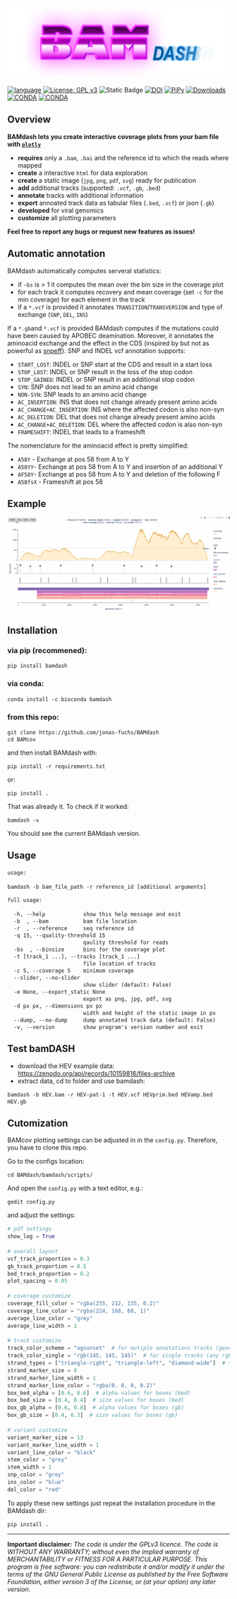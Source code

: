 
<img src="./bamdash.png" alt="bamdash" />

[![language](https://img.shields.io/badge/python-%3E3.9-green)](https://www.python.org/)
[![License: GPL v3](https://img.shields.io/github/license/jonas-fuchs/bamdash)](https://www.gnu.org/licenses/gpl-3.0)
![Static Badge](https://img.shields.io/badge/platform-linux_osx-blue)
[![DOI](https://zenodo.org/badge/700952196.svg)](https://zenodo.org/badge/latestdoi/700952196)
[![PiPy](https://img.shields.io/pypi/v/bamdash?label=pypi%20version)](https://pypi.org/project/bamdash/)
[![Downloads](https://static.pepy.tech/badge/bamdash)](https://pypi.org/project/bamdash/)
[![CONDA](https://img.shields.io/conda/v/bioconda/bamdash?label=conda%20version)](https://anaconda.org/bioconda/bamdash)
[![CONDA](https://img.shields.io/conda/dn/bioconda/bamdash?label=conda%20downloads)](https://anaconda.org/bioconda/bamdash)

## Overview

**BAMdash lets you create interactive coverage plots from your bam file with [`plotly`](https://plotly.com/)**

- **requires** only a `.bam`, `.bai` and the reference id to which the reads where mapped
- **create** a interactive `html` for data exploration
- **create** a static image (`jpg`, `png`, `pdf`, `svg`) ready for publication
- **add** additional tracks (supported: `.vcf`, `.gb`, `.bed`)
- **annotate** tracks with additional information
- **export** annoated track data as tabular files (`.bed`, `.vcf`) or json (`.gb`)
- **developed** for viral genomics
- **customize** all plotting parameters

**Feel free to report any bugs or request new features as issues!**


## Automatic annotation

BAMdash automatically computes serveral statistics:

- if `-bs` is > 1 it computes the mean over the bin size in the coverage plot
- for each track it computes recovery and mean coverage (set `-c` for the min coverage) for each element in the track
- if a `*.vcf` is provided it annotates `TRANSITION`/`TRANSVERSION` and type of exchange (`SNP`, `DEL`, `INS`)

If a `*.gb`and `*.vcf` is provided BAMdash computes if the mutations could have been caused by APOBEC deamination. 
Moreover, it annotates the aminoacid exchange and the effect in the CDS (inspired by but not as powerful as [snpeff](http://pcingola.github.io/SnpEff/snpeff)). SNP and INDEL vcf annotation supports:

- `START_LOST`: INDEL or SNP start at the CDS and result in a start loss
- `STOP_LOST`: INDEL or SNP result in the loss of the stop codon
- `STOP_GAINED`: INDEL or SNP result in an additional stop codon
- `SYN`: SNP does not lead to an amino acid change
- `NON-SYN`: SNP leads to an amino acid change 
- `AC_INSERTION`: INS that does not change already present amino acids
- `AC_CHANGE+AC_INSERTION`: INS where the affected codon is also non-syn
- `AC_DELETION`: DEL that does not change already present amino acids
- `AC_CHANGE+AC_DELETION`: DEL where the affected codon is also non-syn
- `FRAMESHIFT`: INDEL that leads to a frameshift

The nomenclature for the aminoacid effect is pretty simplified:

- `A58Y` - Exchange at pos 58 from A to Y
- `A58YY`- Exchange at pos 58 from A to Y and insertion of an additional Y
- `AF58Y`- Exchange at pos 58 from A to Y and deletion of the following F
- `A58fsX` - Frameshift at pos 58

## Example
<img src="./example.gif" alt="example" />

## Installation

### via pip (recommened):
```shell
pip install bamdash
```
### via conda:
```shell
conda install -c bioconda bamdash
```
### from this repo:
```shell
git clone https://github.com/jonas-fuchs/BAMdash
cd BAMcov
```
and then install BAMdash with:
```shell
pip install -r requirements.txt
```
or:
```shell
pip install .
```
That was already it. To check if it worked:

```shell
bamdash -v
```
You should see the current BAMdash version.

## Usage

```shell
usage: 	

bamdash -b bam_file_path -r reference_id [additional arguments]
```
```
full usage:

  -h, --help            show this help message and exit
  -b  , --bam           bam file location
  -r  , --reference     seq reference id
  -q 15, --quality-threshold 15
                        qaulity threshold for reads
  -bs  , --binsize      bins for the coverage plot
  -t [track_1 ...], --tracks [track_1 ...]
                        file location of tracks
  -c 5, --coverage 5    minimum coverage
  --slider, --no-slider
                        show slider (default: False)
  -e None, --export_static None
                        export as png, jpg, pdf, svg
  -d px px, --dimensions px px
                        width and height of the static image in px
  --dump, --no-dump     dump annotated track data (default: False)
  -v, --version         show program's version number and exit
```

## Test bamDASH

- download the HEV example data:
https://zenodo.org/api/records/10159816/files-archive 
- extract data, cd to folder and use bamdash:

```shell
bamdash -b HEV.bam -r HEV-pat-1 -t HEV.vcf HEVprim.bed HEVamp.bed HEV.gb
```


## Cutomization

BAMcov plotting settings can be adjusted in in the `config.py`. Therefore, you have to clone this repo.

Go to the configs location:
```shell
cd BAMdash/bamdash/scripts/
```
And open the `config.py` with a text editor, e.g.:
```shell
gedit config.py
```
and adjust the settings:
```python
# pdf settings
show_log = True

# overall layout
vcf_track_proportion = 0.3
gb_track_proportion = 0.5
bed_track_proportion = 0.2
plot_spacing = 0.05

# coverage customize
coverage_fill_color = "rgba(255, 212, 135, 0.2)"
coverage_line_color = "rgba(224, 168, 68, 1)"
average_line_color = "grey"
average_line_width = 1

# track customize
track_color_scheme = "agsunset"  # for mutiple annotations tracks (genebank)
track_color_single = "rgb(145, 145, 145)"  # for single tracks (any rgb value, but no named colors)
strand_types = ["triangle-right", "triangle-left", "diamond-wide"]  # +, -, undefined strand
strand_marker_size = 8
strand_marker_line_width = 1
strand_marker_line_color = "rgba(0, 0, 0, 0.2)"
box_bed_alpha = [0.6, 0.6]  # alpha values for boxes (bed)
box_bed_size = [0.4, 0.4]  # size values for boxes (bed)
box_gb_alpha = [0.6, 0.8]  # alpha values for boxes (gb)
box_gb_size = [0.4, 0.3]  # size values for boxes (gb)

# variant customize
variant_marker_size = 13
variant_marker_line_width = 1
variant_line_color = "black"
stem_color = "grey"
stem_width = 1
snp_color = "grey"
ins_color = "blue"
del_color = "red"
```
To apply these new settings just repeat the installation procedure in the BAMdash dir:
```shell
pip install .
```

---

**Important disclaimer:**
*The code is under the GPLv3 licence. The code is WITHOUT ANY WARRANTY; without even the implied warranty of MERCHANTABILITY or FITNESS FOR A PARTICULAR PURPOSE. This program is free software: you can redistribute it and/or modify it under the terms of the GNU General Public License as published by the Free Software Foundation, either version 3 of the License, or
(at your option) any later version.*
